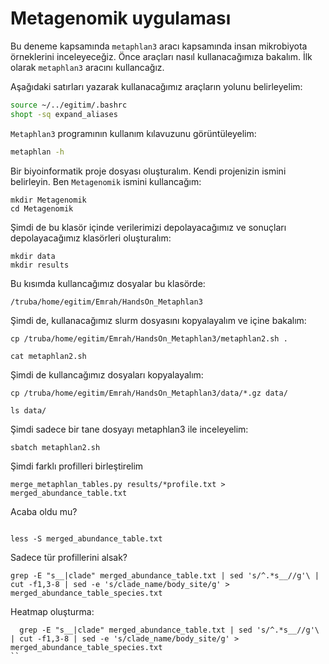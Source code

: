 # Metagenomik uygulaması

Bu deneme kapsamında `metaphlan3` aracı kapsamında insan mikrobiyota örneklerini inceleyeceğiz. Önce araçları nasıl kullanacağımıza bakalım. İlk olarak `metaphlan3` aracını kullancağız.

Aşağıdaki satırları yazarak kullanacağımız araçların yolunu belirleyelim:

```bash
source ~/../egitim/.bashrc
shopt -sq expand_aliases
```

`Metaphlan3` programının kullanım kılavuzunu görüntüleyelim:

```bash
metaphlan -h
```

Bir biyoinformatik proje dosyası oluşturalım. Kendi projenizin ismini belirleyin. Ben `Metagenomik` ismini kullancağım:

```
mkdir Metagenomik
cd Metagenomik
```

Şimdi de bu klasör içinde verilerimizi depolayacağımız ve sonuçları depolayacağımız klasörleri oluşturalım:

```
mkdir data
mkdir results

```

Bu kısımda kullancağımız dosyalar bu klasörde:

```
/truba/home/egitim/Emrah/HandsOn_Metaphlan3
```

Şimdi de, kullanacağımız slurm dosyasını kopyalayalım ve içine bakalım:


```
cp /truba/home/egitim/Emrah/HandsOn_Metaphlan3/metaphlan2.sh .

cat metaphlan2.sh
```

Şimdi de kullancağımız dosyaları kopyalayalım:

```
cp /truba/home/egitim/Emrah/HandsOn_Metaphlan3/data/*.gz data/

ls data/
```


Şimdi sadece bir tane dosyayı metaphlan3 ile inceleyelim:


```
sbatch metaphlan2.sh
```

Şimdi farklı profilleri birleştirelim

```
merge_metaphlan_tables.py results/*profile.txt > merged_abundance_table.txt
```

Acaba oldu mu?

```

less -S merged_abundance_table.txt
```

Sadece tür profillerini alsak?

```
grep -E "s__|clade" merged_abundance_table.txt | sed 's/^.*s__//g'\ | cut -f1,3-8 | sed -e 's/clade_name/body_site/g' > merged_abundance_table_species.txt
```

Heatmap oluşturma:

```
  grep -E "s__|clade" merged_abundance_table.txt | sed 's/^.*s__//g'\
| cut -f1,3-8 | sed -e 's/clade_name/body_site/g' > merged_abundance_table_species.txt
``